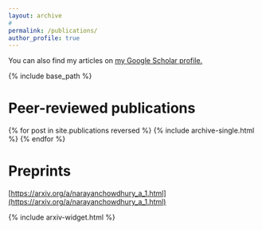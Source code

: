 ```yaml
---
layout: archive
#
permalink: /publications/
author_profile: true
---
```



You can also find my articles on <u><a href="{{author.googlescholar}}">my Google Scholar profile</a>.</u>


{% include base_path %}

Peer-reviewed publications
======

{% for post in site.publications reversed %}
  {% include archive-single.html %}
{% endfor %}

Preprints
======

[https://arxiv.org/a/narayanchowdhury_a_1.html](https://arxiv.org/a/narayanchowdhury_a_1.html)

{% include arxiv-widget.html %}
